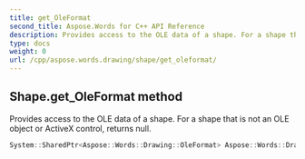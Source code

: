 ```yaml
---
title: get_OleFormat
second_title: Aspose.Words for C++ API Reference
description: Provides access to the OLE data of a shape. For a shape that is not an OLE object or ActiveX control, returns null. 
type: docs
weight: 0
url: /cpp/aspose.words.drawing/shape/get_oleformat/
---
```

## Shape.get_OleFormat method


Provides access to the OLE data of a shape. For a shape that is not an OLE object or ActiveX control, returns null.

```cpp
System::SharedPtr<Aspose::Words::Drawing::OleFormat> Aspose::Words::Drawing::Shape::get_OleFormat()
```

